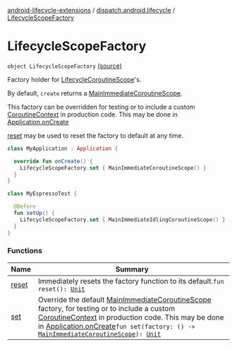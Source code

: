[android-lifecycle-extensions](../../index.md) / [dispatch.android.lifecycle](../index.md) / [LifecycleScopeFactory](./index.md)

# LifecycleScopeFactory

`object LifecycleScopeFactory` [(source)](https://github.com/RBusarow/Dispatch/tree/master/android-lifecycle-extensions/src/main/java/dispatch/android/lifecycle/LifecycleScopeFactory.kt#L33)

Factory holder for [LifecycleCoroutineScope](https://rbusarow.github.io/Dispatch/android-lifecycle/dispatch.android.lifecycle/-lifecycle-coroutine-scope/index.md)'s.

By default, `create` returns a [MainImmediateCoroutineScope](https://rbusarow.github.io/Dispatch/core/dispatch.core/-main-immediate-coroutine-scope/index.md).

This factory can be overridden for testing or to include a custom [CoroutineContext](https://kotlinlang.org/api/latest/jvm/stdlib/kotlin.coroutines/-coroutine-context/index.html)
in production code.  This may be done in [Application.onCreate](https://developer.android.com/reference/android/app/Application.html#onCreate())

[reset](https://rbusarow.github.io/Dispatch/android-lifecycle/dispatch.android.lifecycle/-lifecycle-scope-factory/reset.md) may be used to reset the factory to default at any time.

``` kotlin
class MyApplication : Application {

  override fun onCreate() {
    LifecycleScopeFactory.set { MainImmediateCoroutineScope() }
  }
}
```

``` kotlin
class MyEspressoTest {

  @Before
  fun setUp() {
    LifecycleScopeFactory.set { MainImmediateIdlingCoroutineScope() }
  }
}
```

### Functions

| Name | Summary |
|---|---|
| [reset](reset.md) | Immediately resets the factory function to its default.`fun reset(): `[`Unit`](https://kotlinlang.org/api/latest/jvm/stdlib/kotlin/-unit/index.html) |
| [set](set.md) | Override the default [MainImmediateCoroutineScope](https://rbusarow.github.io/Dispatch/core/dispatch.core/-main-immediate-coroutine-scope/index.md) factory, for testing or to include a custom [CoroutineContext](https://kotlinlang.org/api/latest/jvm/stdlib/kotlin.coroutines/-coroutine-context/index.html) in production code.  This may be done in [Application.onCreate](https://developer.android.com/reference/android/app/Application.html#onCreate())`fun set(factory: () -> `[`MainImmediateCoroutineScope`](https://rbusarow.github.io/Dispatch/core/dispatch.core/-main-immediate-coroutine-scope/index.md)`): `[`Unit`](https://kotlinlang.org/api/latest/jvm/stdlib/kotlin/-unit/index.html) |
